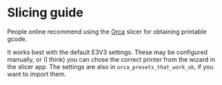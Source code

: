 # Slicing guide

People online recommend using the [Orca](https://orca-slicer.com) slicer for obtaining printable gcode. 

It works best with the default E3V3 settings. These may be configured manually, or (I think) you can chose the correct printer from the wizard in the slicer app. The settings are also in `orca_presets_that_work_ok`, if you want to import them.
